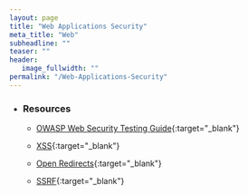 ```yaml
---
layout: page
title: "Web Applications Security"
meta_title: "Web"
subheadline: ""
teaser: ""
header:
   image_fullwidth: ""
permalink: "/Web-Applications-Security"
---
```



* ### Resources

  * [OWASP Web Security Testing Guide](https://www.owasp.org/images/1/19/OTGv4.pdf){:target="_blank"}
  
  * [XSS](https://hacking-resources.com/XSS){:target="_blank"}
  
  * [Open Redirects](/Open-Redirects){:target="_blank"}
  
  * [SSRF](https://hacking-resources.com/SSRF){:target="_blank"}